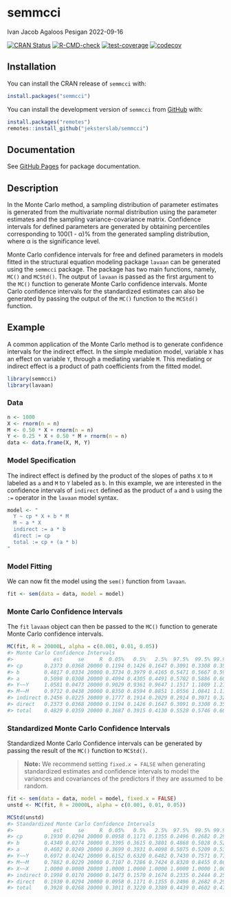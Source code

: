 semmcci
================
Ivan Jacob Agaloos Pesigan
2022-09-16

<!-- README.md is generated from README.Rmd. Please edit that file -->
<!-- badges: start -->

[![CRAN
Status](https://www.r-pkg.org/badges/version/semmcci)](https://cran.r-project.org/package=semmcci)
[![R-CMD-check](https://github.com/jeksterslab/semmcci/workflows/R-CMD-check/badge.svg)](https://github.com/jeksterslab/semmcci/actions)
[![test-coverage](https://github.com/jeksterslab/semmcci/actions/workflows/test-coverage.yaml/badge.svg)](https://github.com/jeksterslab/semmcci/actions/workflows/test-coverage.yaml)
[![codecov](https://codecov.io/gh/jeksterslab/semmcci/branch/main/graph/badge.svg?token=KVLUET3DJ6)](https://codecov.io/gh/jeksterslab/semmcci)
<!-- badges: end -->

## Installation

You can install the CRAN release of `semmcci` with:

``` r
install.packages("semmcci")
```

You can install the development version of `semmcci` from
[GitHub](https://github.com/jeksterslab/semmcci) with:

``` r
install.packages("remotes")
remotes::install_github("jeksterslab/semmcci")
```

## Documentation

See [GitHub Pages](https://jeksterslab.github.io/semmcci/index.html) for
package documentation.

## Description

In the Monte Carlo method, a sampling distribution of parameter
estimates is generated from the multivariate normal distribution using
the parameter estimates and the sampling variance-covariance matrix.
Confidence intervals for defined parameters are generated by obtaining
percentiles corresponding to 100(1 - α)% from the generated sampling
distribution, where α is the significance level.

Monte Carlo confidence intervals for free and defined parameters in
models fitted in the structural equation modeling package `lavaan` can
be generated using the `semmcci` package. The package has two main
functions, namely, `MC()` and `MCStd()`. The output of `lavaan` is
passed as the first argument to the `MC()` function to generate Monte
Carlo confidence intervals. Monte Carlo confidence intervals for the
standardized estimates can also be generated by passing the output of
the `MC()` function to the `MCStd()` function.

## Example

A common application of the Monte Carlo method is to generate confidence
intervals for the indirect effect. In the simple mediation model,
variable `X` has an effect on variable `Y`, through a mediating variable
`M`. This mediating or indirect effect is a product of path coefficients
from the fitted model.

``` r
library(semmcci)
library(lavaan)
```

### Data

``` r
n <- 1000
X <- rnorm(n = n)
M <- 0.50 * X + rnorm(n = n)
Y <- 0.25 * X + 0.50 * M + rnorm(n = n)
data <- data.frame(X, M, Y)
```

### Model Specification

The indirect effect is defined by the product of the slopes of paths `X`
to `M` labeled as `a` and `M` to `Y` labeled as `b`. In this example, we
are interested in the confidence intervals of `indirect` defined as the
product of `a` and `b` using the `:=` operator in the `lavaan` model
syntax.

``` r
model <- "
  Y ~ cp * X + b * M
  M ~ a * X
  indirect := a * b
  direct := cp
  total := cp + (a * b)
"
```

### Model Fitting

We can now fit the model using the `sem()` function from `lavaan`.

``` r
fit <- sem(data = data, model = model)
```

### Monte Carlo Confidence Intervals

The `fit` `lavaan` object can then be passed to the `MC()` function to
generate Monte Carlo confidence intervals.

``` r
MC(fit, R = 20000L, alpha = c(0.001, 0.01, 0.05))
#> Monte Carlo Confidence Intervals
#>             est     se     R  0.05%   0.5%   2.5%  97.5%  99.5% 99.95%
#> cp       0.2373 0.0368 20000 0.1194 0.1426 0.1647 0.3091 0.3308 0.3561
#> b        0.4817 0.0334 20000 0.3734 0.3979 0.4165 0.5471 0.5667 0.5930
#> a        0.5098 0.0308 20000 0.4094 0.4305 0.4491 0.5702 0.5886 0.6057
#> Y~~Y     1.0581 0.0473 20000 0.9029 0.9361 0.9647 1.1517 1.1809 1.2134
#> M~~M     0.9712 0.0438 20000 0.8350 0.8594 0.8851 1.0556 1.0841 1.1115
#> indirect 0.2456 0.0225 20000 0.1777 0.1914 0.2029 0.2914 0.3071 0.3227
#> direct   0.2373 0.0368 20000 0.1194 0.1426 0.1647 0.3091 0.3308 0.3561
#> total    0.4829 0.0359 20000 0.3687 0.3915 0.4130 0.5528 0.5746 0.6026
```

### Standardized Monte Carlo Confidence Intervals

Standardized Monte Carlo Confidence intervals can be generated by
passing the result of the `MC()` function to `MCStd()`.

> **Note:** We recommend setting `fixed.x = FALSE` when generating
> standardized estimates and confidence intervals to model the variances
> and covariances of the predictors if they are assumed to be random.

``` r
fit <- sem(data = data, model = model, fixed.x = FALSE)
unstd <- MC(fit, R = 20000L, alpha = c(0.001, 0.01, 0.05))
```

``` r
MCStd(unstd)
#> Standardized Monte Carlo Confidence Intervals
#>             est     se     R  0.05%   0.5%   2.5%  97.5%  99.5% 99.95%
#> cp       0.1930 0.0294 20000 0.0958 0.1171 0.1355 0.2496 0.2682 0.2904
#> b        0.4340 0.0274 20000 0.3395 0.3615 0.3801 0.4868 0.5028 0.5217
#> a        0.4602 0.0249 20000 0.3699 0.3931 0.4098 0.5075 0.5209 0.5379
#> Y~~Y     0.6972 0.0242 20000 0.6152 0.6320 0.6482 0.7430 0.7571 0.7733
#> M~~M     0.7882 0.0229 20000 0.7107 0.7286 0.7424 0.8320 0.8455 0.8632
#> X~~X     1.0000 0.0000 20000 1.0000 1.0000 1.0000 1.0000 1.0000 1.0000
#> indirect 0.1998 0.0170 20000 0.1473 0.1570 0.1674 0.2335 0.2444 0.2578
#> direct   0.1930 0.0294 20000 0.0958 0.1171 0.1355 0.2496 0.2682 0.2904
#> total    0.3928 0.0268 20000 0.3011 0.3220 0.3389 0.4439 0.4602 0.4785
```
